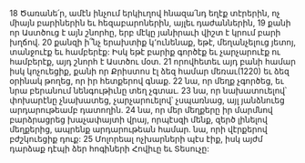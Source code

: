 18 Ծառանե՛ր, ամէն ինչում երկիւղով հնազա՛նդ եղէք տէրերին, ոչ միայն բարիներին եւ հեզաբարոներին, այլեւ դաժաններին, 19 քանի որ Աստծուց է այն շնորհը, երբ մէկը յանիրաւի վիշտ է կրում բարի խղճով. 20 քանզի ի՞նչ երախտիք կ՚ունենաք, եթէ, մեղանչելուց յետոյ, տանջուէք եւ համբերէք: Իսկ եթէ բարիք գործէք եւ չարչարուէք ու համբերէք, այդ շնորհ է Աստծու մօտ. 21 որովհետեւ այդ բանի համար իսկ կոչուեցիք, քանի որ Քրիստոս էլ ձեզ համար մեռաւ(1220) եւ ձեզ օրինակ թողեց, որ իր հետքերով գնաք. 22 նա, որ մեղք չգործեց, եւ նրա բերանում նենգութիւնը տեղ չգտաւ. 23 նա, որ նախատուելով՝ փոխարէնը չնախատեց, չարչարուելով՝ չսպառնաց, այլ յանձնուեց արդարութեամբ դատողին. 24 նա, որ մեր մեղքերը իր մարմնով բարձրացրեց խաչափայտի վրայ, որպէսզի մենք, զերծ լինելով մեղքերից, ապրենք արդարութեան համար. նա, որի վէրքերով բժշկուեցիք դուք: 25 Մոլորեալ ոչխարների պէս էիք, իսկ այժմ դարձաք դէպի ձեր հոգիների Հովիւը եւ Տեսուչը:

